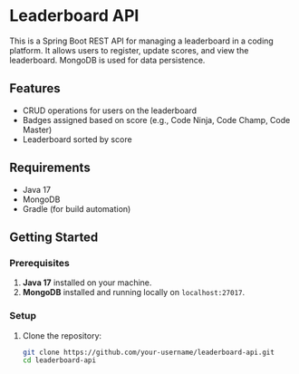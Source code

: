 # Leaderboard API

This is a Spring Boot REST API for managing a leaderboard in a coding platform. It allows users to register, update scores, and view the leaderboard. MongoDB is used for data persistence.

## Features

- CRUD operations for users on the leaderboard
- Badges assigned based on score (e.g., Code Ninja, Code Champ, Code Master)
- Leaderboard sorted by score

## Requirements

- Java 17
- MongoDB
- Gradle (for build automation)

## Getting Started

### Prerequisites

1. **Java 17** installed on your machine.
2. **MongoDB** installed and running locally on `localhost:27017`.

### Setup

1. Clone the repository:
   ```bash
   git clone https://github.com/your-username/leaderboard-api.git
   cd leaderboard-api
